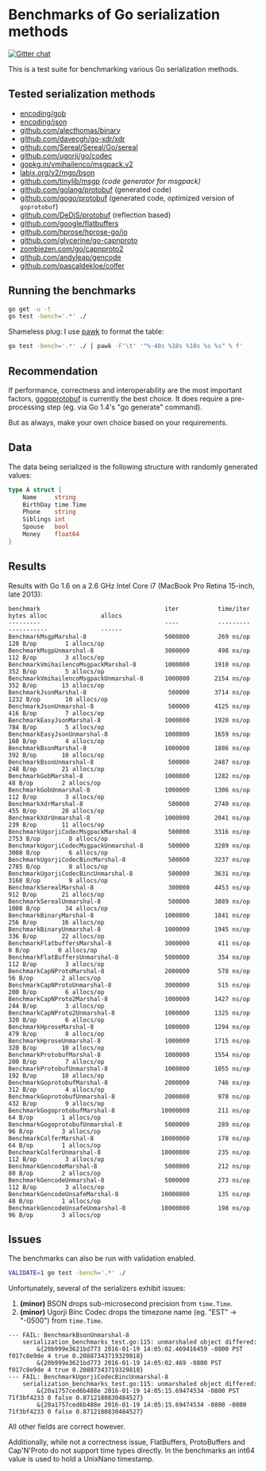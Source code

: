 # Benchmarks of Go serialization methods

[![Gitter chat](https://badges.gitter.im/alecthomas.png)](https://gitter.im/alecthomas/Lobby)

This is a test suite for benchmarking various Go serialization methods.

## Tested serialization methods

- [encoding/gob](http://golang.org/pkg/encoding/gob/)
- [encoding/json](http://golang.org/pkg/encoding/json/)
- [github.com/alecthomas/binary](https://github.com/alecthomas/binary)
- [github.com/davecgh/go-xdr/xdr](https://github.com/davecgh/go-xdr)
- [github.com/Sereal/Sereal/Go/sereal](https://github.com/Sereal/Sereal)
- [github.com/ugorji/go/codec](https://github.com/ugorji/go/tree/master/codec)
- [gopkg.in/vmihailenco/msgpack.v2](https://github.com/vmihailenco/msgpack)
- [labix.org/v2/mgo/bson](https://labix.org/v2/mgo/bson)
- [github.com/tinylib/msgp](https://github.com/tinylib/msgp) *(code generator for msgpack)*
- [github.com/golang/protobuf](https://github.com/golang/protobuf) (generated code)
- [github.com/gogo/protobuf](https://github.com/gogo/protobuf) (generated code, optimized version of `goprotobuf`)
- [github.com/DeDiS/protobuf](https://github.com/DeDiS/protobuf) (reflection based)
- [github.com/google/flatbuffers](https://github.com/google/flatbuffers)
- [github.com/hprose/hprose-go/io](https://github.com/hprose/hprose-go)
- [github.com/glycerine/go-capnproto](https://github.com/glycerine/go-capnproto)
- [zombiezen.com/go/capnproto2](https://godoc.org/zombiezen.com/go/capnproto2)
- [github.com/andyleap/gencode](https://github.com/andyleap/gencode)
- [github.com/pascaldekloe/colfer](https://github.com/pascaldekloe/colfer)

## Running the benchmarks

```bash
go get -u -t
go test -bench='.*' ./
```

Shameless plug: I use [pawk](https://github.com/alecthomas/pawk) to format the table:

```bash
go test -bench='.*' ./ | pawk -F'\t' '"%-40s %10s %10s %s %s" % f'
```

## Recommendation

If performance, correctness and interoperability are the most
important factors, [gogoprotobuf](https://gogo.github.io/) is
currently the best choice. It does require a pre-processing step (eg.
via Go 1.4's "go generate" command).

But as always, make your own choice based on your requirements.

## Data

The data being serialized is the following structure with randomly generated values:

```go
type A struct {
    Name     string
    BirthDay time.Time
    Phone    string
    Siblings int
    Spouse   bool
    Money    float64
}
```


## Results

Results with Go 1.6 on a 2.6 GHz Intel Core i7 (MacBook Pro Retina 15-inch, late 2013):

```
benchmark                                   iter           time/iter      bytes alloc               allocs
---------                                   ----           ---------      -----------               ------
BenchmarkMsgpMarshal-8                      5000000        269 ns/op      128 B/op        1 allocs/op
BenchmarkMsgpUnmarshal-8                    3000000        498 ns/op      112 B/op        3 allocs/op
BenchmarkVmihailencoMsgpackMarshal-8        1000000       1910 ns/op      352 B/op        5 allocs/op
BenchmarkVmihailencoMsgpackUnmarshal-8      1000000       2154 ns/op      352 B/op       13 allocs/op
BenchmarkJsonMarshal-8                       500000       3714 ns/op     1232 B/op       10 allocs/op
BenchmarkJsonUnmarshal-8                     500000       4125 ns/op      416 B/op        7 allocs/op
BenchmarkEasyJsonMarshal-8                  1000000       1920 ns/op      784 B/op        5 allocs/op
BenchmarkEasyJsonUnmarshal-8                1000000       1659 ns/op      160 B/op        4 allocs/op
BenchmarkBsonMarshal-8                      1000000       1886 ns/op      392 B/op       10 allocs/op
BenchmarkBsonUnmarshal-8                     500000       2487 ns/op      248 B/op       21 allocs/op
BenchmarkGobMarshal-8                       1000000       1282 ns/op       48 B/op        2 allocs/op
BenchmarkGobUnmarshal-8                     1000000       1306 ns/op      112 B/op        3 allocs/op
BenchmarkXdrMarshal-8                        500000       2740 ns/op      455 B/op       20 allocs/op
BenchmarkXdrUnmarshal-8                     1000000       2041 ns/op      239 B/op       11 allocs/op
BenchmarkUgorjiCodecMsgpackMarshal-8         500000       3316 ns/op     2753 B/op        8 allocs/op
BenchmarkUgorjiCodecMsgpackUnmarshal-8       500000       3289 ns/op     3008 B/op        6 allocs/op
BenchmarkUgorjiCodecBincMarshal-8            500000       3237 ns/op     2785 B/op        8 allocs/op
BenchmarkUgorjiCodecBincUnmarshal-8          500000       3631 ns/op     3168 B/op        9 allocs/op
BenchmarkSerealMarshal-8                     300000       4453 ns/op      912 B/op       21 allocs/op
BenchmarkSerealUnmarshal-8                   500000       3889 ns/op     1008 B/op       34 allocs/op
BenchmarkBinaryMarshal-8                    1000000       1841 ns/op      256 B/op       16 allocs/op
BenchmarkBinaryUnmarshal-8                  1000000       1945 ns/op      336 B/op       22 allocs/op
BenchmarkFlatbuffersMarshal-8               3000000        411 ns/op        0 B/op        0 allocs/op
BenchmarkFlatBuffersUnmarshal-8             5000000        354 ns/op      112 B/op        3 allocs/op
BenchmarkCapNProtoMarshal-8                 2000000        578 ns/op       56 B/op        2 allocs/op
BenchmarkCapNProtoUnmarshal-8               3000000        515 ns/op      200 B/op        6 allocs/op
BenchmarkCapNProto2Marshal-8                1000000       1427 ns/op      244 B/op        3 allocs/op
BenchmarkCapNProto2Unmarshal-8              1000000       1325 ns/op      320 B/op        6 allocs/op
BenchmarkHproseMarshal-8                    1000000       1294 ns/op      479 B/op        8 allocs/op
BenchmarkHproseUnmarshal-8                  1000000       1715 ns/op      320 B/op       10 allocs/op
BenchmarkProtobufMarshal-8                  1000000       1554 ns/op      200 B/op        7 allocs/op
BenchmarkProtobufUnmarshal-8                1000000       1055 ns/op      192 B/op       10 allocs/op
BenchmarkGoprotobufMarshal-8                2000000        746 ns/op      312 B/op        4 allocs/op
BenchmarkGoprotobufUnmarshal-8              2000000        978 ns/op      432 B/op        9 allocs/op
BenchmarkGogoprotobufMarshal-8             10000000        211 ns/op       64 B/op        1 allocs/op
BenchmarkGogoprotobufUnmarshal-8            5000000        289 ns/op       96 B/op        3 allocs/op
BenchmarkColferMarshal-8                   10000000        178 ns/op       64 B/op        1 allocs/op
BenchmarkColferUnmarshal-8                 10000000        235 ns/op      112 B/op        3 allocs/op
BenchmarkGencodeMarshal-8                   5000000        212 ns/op       80 B/op        2 allocs/op
BenchmarkGencodeUnmarshal-8                 5000000        273 ns/op      112 B/op        3 allocs/op
BenchmarkGencodeUnsafeMarshal-8            10000000        135 ns/op       48 B/op        1 allocs/op
BenchmarkGencodeUnsafeUnmarshal-8          10000000        198 ns/op       96 B/op        3 allocs/op
```

## Issues


The benchmarks can also be run with validation enabled.

```bash
VALIDATE=1 go test -bench='.*' ./
```

Unfortunately, several of the serializers exhibit issues:

1. **(minor)** BSON drops sub-microsecond precision from `time.Time`.
3. **(minor)** Ugorji Binc Codec drops the timezone name (eg. "EST" -> "-0500") from `time.Time`.

```
--- FAIL: BenchmarkBsonUnmarshal-8
    serialization_benchmarks_test.go:115: unmarshaled object differed:
        &{20b999e3621bd773 2016-01-19 14:05:02.469416459 -0800 PST f017c8e9de 4 true 0.20887343719329818}
        &{20b999e3621bd773 2016-01-19 14:05:02.469 -0800 PST f017c8e9de 4 true 0.20887343719329818}
--- FAIL: BenchmarkUgorjiCodecBincUnmarshal-8
    serialization_benchmarks_test.go:115: unmarshaled object differed:
        &{20a1757ced6b488e 2016-01-19 14:05:15.69474534 -0800 PST 71f3bf4233 0 false 0.8712180830484527}
        &{20a1757ced6b488e 2016-01-19 14:05:15.69474534 -0800 -0800 71f3bf4233 0 false 0.8712180830484527}
```

All other fields are correct however.

Additionally, while not a correctness issue, FlatBuffers, ProtoBuffers and Cap'N'Proto do not
support time types directly. In the benchmarks an int64 value is used to hold a UnixNano timestamp.
